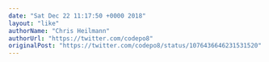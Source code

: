 ```yaml
---
date: "Sat Dec 22 11:17:50 +0000 2018"
layout: "like"
authorName: "Chris Heilmann"
authorUrl: "https://twitter.com/codepo8"
originalPost: "https://twitter.com/codepo8/status/1076436646231531520"
---
```


